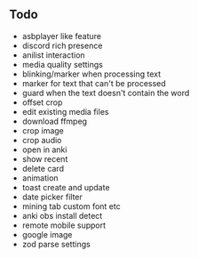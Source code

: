 ## Todo

- asbplayer like feature
- discord rich presence
- anilist interaction
- media quality settings
- blinking/marker when processing text
- marker for text that can't be processed
- guard when the text doesn't contain the word
- offset crop
- edit existing media files
- download ffmpeg
- crop image
- crop audio
- open in anki
- show recent
- delete card
- animation
- toast create and update
- date picker filter
- mining tab custom font etc
- anki obs install detect
- remote mobile support
- google image
- zod parse settings
